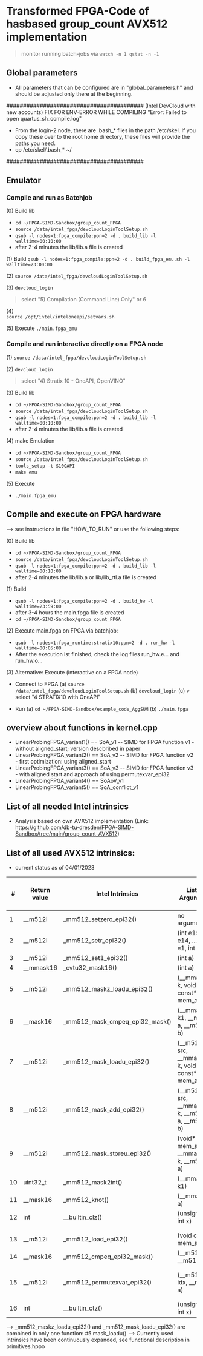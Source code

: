 # Transformed FPGA-Code of hasbased group_count AVX512 implementation 

> monitor running batch-jobs via
> `watch -n 1 qstat -n -1`

## Global parameters
-   All parameters that can be configured are in "global_parameters.h" and should be adjusted only there at the beginning.

#########################################
(Intel DevCloud with new accounts)
FIX FOR ENV-ERROR WHILE COMPILING "Error: Failed to open quartus_sh_compile.log" 

-   From the login-2 node, there are .bash_* files in the path /etc/skel. If you copy these over to the root home directory, these files will provide the paths you need. 
-   cp /etc/skel/.bash_* ~/

#########################################

## Emulator
### Compile and run as Batchjob
(0) Build lib 
-	`cd ~/FPGA-SIMD-Sandbox/group_count_FPGA` 
-	`source /data/intel_fpga/devcloudLoginToolSetup.sh`
-	`qsub -l nodes=1:fpga_compile:ppn=2 -d . build_lib -l walltime=00:10:00`
-	after 2-4 minutes the lib/lib.a file is created

(1) Build
`qsub -l nodes=1:fpga_compile:ppn=2 -d . build_fpga_emu.sh -l walltime=23:00:00`

(2)
`source /data/intel_fpga/devcloudLoginToolSetup.sh`

(3)
`devcloud_login`
> select "5) Compilation (Command Line) Only" or 6

(4) 	
`source /opt/intel/inteloneapi/setvars.sh`

(5) Execute
`./main.fpga_emu`

### Compile and run interactive directly on a FPGA node
(1)
`source /data/intel_fpga/devcloudLoginToolSetup.sh`

(2)
`devcloud_login`
> select "4) Stratix 10 - OneAPI, OpenVINO"

(3) Build lib 
-	`cd ~/FPGA-SIMD-Sandbox/group_count_FPGA` 
-	`source /data/intel_fpga/devcloudLoginToolSetup.sh`
-	`qsub -l nodes=1:fpga_compile:ppn=2 -d . build_lib -l walltime=00:10:00`
-	after 2-4 minutes the lib/lib.a file is created

(4) make Emulation
-   `cd ~/FPGA-SIMD-Sandbox/group_count_FPGA`
-   `source /data/intel_fpga/devcloudLoginToolSetup.sh`
-   `tools_setup -t S10OAPI`
-   `make emu`

(5) Execute
-   `./main.fpga_emu`


## Compile and execute on FPGA hardware

--> see instructions in file "HOW_TO_RUN" or use the following steps:

(0) Build lib 
-	`cd ~/FPGA-SIMD-Sandbox/group_count_FPGA` 
-	`source /data/intel_fpga/devcloudLoginToolSetup.sh`
-	`qsub -l nodes=1:fpga_compile:ppn=2 -d . build_lib -l walltime=00:10:00`
-	after 2-4 minutes the lib/lib.a or lib/lib_rtl.a file is created

(1) Build
-   `qsub -l nodes=1:fpga_compile:ppn=2 -d . build_hw -l walltime=23:59:00`
-	after 3-4 hours the main.fpga file is created
-	`cd ~/FPGA-SIMD-Sandbox/group_count_FPGA`

(2) Execute main.fpga on FPGA via batchjob:
-   `qsub -l nodes=1:fpga_runtime:stratix10:ppn=2 -d . run_hw -l walltime=00:05:00`
-   After the execution ist finished, check the log files run_hw.e... and run_hw.o...

(3) Alternative: Execute (interactive on a FPGA node)
- Connect to FPGA
(a) `source /data/intel_fpga/devcloudLoginToolSetup.sh`
(b) `devcloud_login`
(c) > select "4 STRATIX10 with OneAPI"

- Run
(a) `cd ~/FPGA-SIMD-Sandbox/example_code_AggSUM`
(b) `./main.fpga`


## overview about functions in kernel.cpp
-	LinearProbingFPGA_variant1() == SoA_v1 -- SIMD for FPGA function v1 -  without aligned_start; version descbribed in paper
- 	LinearProbingFPGA_variant2() == SoA_v2 -- SIMD for FPGA function v2 - first optimization: using aligned_start
-	LinearProbingFPGA_variant3() == SoA_v3 -- SIMD for FPGA function v3 - with aligned start and approach of using permutexvar_epi32
-	LinearProbingFPGA_variant4() == SoAoV_v1
- 	LinearProbingFPGA_variant5() == SoA_conflict_v1



## List of all needed Intel intrinsics
- Analysis based on own AVX512 implementation (Link: https://github.com/db-tu-dresden/FPGA-SIMD-Sandbox/tree/main/group_count_AVX512)

## List of all used AVX512 intrinsics:
- current status as of 04/01/2023

| # | Return value | Intel Intrinsics | List of Arguments | used in version of function LinearProbingAVX512 Variantx() | associated function name in FPGA-Code |
| ------------- | ------------- | ------------- |------------- | ------------- | ------------- |
| 1 | __m512i | _mm512_setzero_epi32() | no arguments | global | #1 setzero() |
| 2 | __m512i | _mm512_setr_epi32() | (int e15, int e14, ... int e1, int e0) | global | #2 setr_16slot() |
| 3 | __m512i | _mm512_set1_epi32() | (int a) | v1, v2, v3 | #3 set1() |
| 4 | __mmask16 | _cvtu32_mask16() | (int a) | v1 | #4 cvtu32_mask16() |
| 5 | __m512i | _mm512_maskz_loadu_epi32() | (__mmask16 k, void const* mem_addr) | v1 | #5 mask_loadu() |
| 6 | __mask16 | _mm512_mask_cmpeq_epi32_mask() | (__mmask16 k1, __m512i a, __m512i b) | v1 | #6 mask_cmpeq_epi32_mask()  |
| 7 | __m512i | _mm512_mask_loadu_epi32() | (__m512i src, __mmask16 k, void const* mem_addr) | v1 | #5 mask_loadu()  |
| 8 | __m512i | _mm512_mask_add_epi32() | (__m512i src, __mmask16 k, __m512i a, __m512i b) | v1 | #7 mask_add_epi32() |
| 9 | __m512i | _mm512_mask_storeu_epi32() | (void* mem_addr, __mmask16 k, __m512i a) | v1 | #8 mask_storeu_epi32() |
| 10 | uint32_t | _mm512_mask2int() | (__mmask16 k1) | v1, v2, v3 | #9 mask2int() |
| 11 | __mask16 | _mm512_knot() | (__mmask16 a) | v1, v2, v3 | #10 knot() |
| 12 | int | __builtin_clz() | (unsigned int x) | v1, v2, v3 | #11 clz_onceBultin() |
| | | | | | |
| | | | | | |
| 13 | __m512i | _mm512_load_epi32() | (void const* mem_addr) | v2, v3 | #12 load_epi32()) |
| 14 | __mask16 | _mm512_cmpeq_epi32_mask() | (__m512i a, __m512i b) | v2, v3 | #13 cmpeq_epi32_mask() |
| | | | | | |
| | | | | | |
| 15 | __m512i | _mm512_permutexvar_epi32() | (__m512i idx, __m512i a) | v3 | #14 permutexvar_epi32()  |
| | | | | | |
| | | | | | |
| 16 | int | __builtin_ctz() | (unsigned int x) | v1, v2, v3 | #15 ctz_onceBultin() |

--> _mm512_maskz_loadu_epi32() and _mm512_mask_loadu_epi32() are combined in only one function: #5 mask_loadu() 
--> Currently used intrinsics have been continuously expanded, see functional description in primitives.hppo